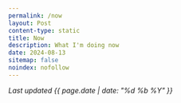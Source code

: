 ```yaml
---
permalink: /now
layout: Post
content-type: static
title: Now
description: What I'm doing now
date: 2024-08-13
sitemap: false
noindex: nofollow
---
```


*Last updated {{ page.date | date: "%d %b %Y" }}*

<br>
